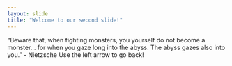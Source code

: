 ```yaml
---
layout: slide
title: "Welcome to our second slide!"
---
```

“Beware that, when fighting monsters, you yourself do not become a monster... for when you gaze long into the abyss. The abyss gazes also into you.” - Nietzsche
Use the left arrow to go back!
